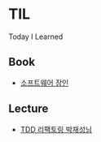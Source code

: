# TIL
Today I Learned

## Book

- [소프트웨어 장인](https://github.com/kyh1126/TIL/blob/main/book/%EC%86%8C%ED%94%84%ED%8A%B8%EC%9B%A8%EC%96%B4_%EC%9E%A5%EC%9D%B8.md)


## Lecture

- [TDD 리팩토링 박재성님](https://github.com/kyh1126/TIL/blob/main/lecture/TDD_%EB%A6%AC%ED%8C%A9%ED%86%A0%EB%A7%81_%EB%B0%95%EC%9E%AC%EC%84%B1%EB%8B%98.md)

